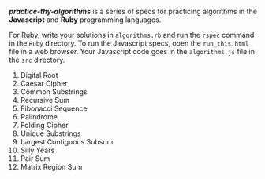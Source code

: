 ***practice-thy-algorithms*** is a series of specs for practicing algorithms in the **Javascript** and **Ruby** programming languages.


For Ruby, write your solutions in `algorithms.rb` and run the `rspec` command in the `Ruby` directory.
To run the Javascript specs, open the `run_this.html` file in a web browser.
Your Javascript code goes in the `algorithms.js` file in the `src` directory.


1. Digital Root
2. Caesar Cipher
3. Common Substrings
4. Recursive Sum
5. Fibonacci Sequence
6. Palindrome
7. Folding Cipher
8. Unique Substrings
9. Largest Contiguous Subsum
10. Silly Years
11. Pair Sum
12. Matrix Region Sum
